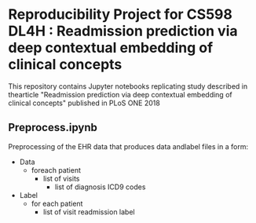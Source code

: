 # Reproducibility Project for CS598 DL4H : Readmission prediction via deep contextual embedding of clinical concepts

This repository contains Jupyter notebooks replicating study described in thearticle "Readmission prediction via deep contextual embedding of clinical concepts" published in PLoS ONE 2018


## Preprocess.ipynb

Preprocessing of the EHR data that produces data andlabel files in a form:

- Data
  - foreach patient
    - list of visits
      - list of diagnosis ICD9 codes
- Label
  - for each patient
    - list of visit readmission label
